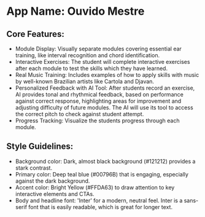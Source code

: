# **App Name**: Ouvido Mestre

## Core Features:

- Module Display: Visually separate modules covering essential ear training, like interval recognition and chord identification.
- Interactive Exercises: The student will complete interactive exercises after each module to test the skills which they have learned.
- Real Music Training: Includes examples of how to apply skills with music by well-known Brazilian artists like Cartola and Djavan.
- Personalized Feedback with AI Tool: After students record an exercise, AI provides tonal and rhythmical feedback, based on performance against correct response, highlighting areas for improvement and adjusting difficulty of future modules.  The AI will use its tool to access the correct pitch to check against student attempt.
- Progress Tracking: Visualize the students progress through each module.

## Style Guidelines:

- Background color: Dark, almost black background (#121212) provides a stark contrast.
- Primary color:  Deep teal blue (#00796B) that is engaging, especially against the dark background.
- Accent color: Bright Yellow (#FFDA63) to draw attention to key interactive elements and CTAs.
- Body and headline font: 'Inter' for a modern, neutral feel. Inter is a sans-serif font that is easily readable, which is great for longer text.